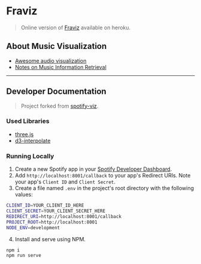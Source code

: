 # Fraviz
> Online version of [Fraviz](http://fraviz.herokuapp.com) available on heroku.

## About Music Visualization

* [Awesome audio visualization](https://github.com/willianjusten/awesome-audio-visualization)
* [Notes on Music Information Retrieval](https://musicinformationretrieval.com)

---

## Developer Documentation
> Project forked from [spotify-viz](https://github.com/zachwinter/spotify-viz).

### Used Libraries

* [three.js](https://github.com/mrdoob/three.js/)
* [d3-interpolate](https://github.com/d3/d3-interpolate)

### Running Locally

1. Create a new Spotify app in your [Spotify Developer Dashboard](https://developer.spotify.com/dashboard/).
2. Add `http://localhost:8001/callback` to your app's Redirect URIs. Note your app's `Client ID` and `Client Secret`.
3. Create a file named `.env` in the project's root directory with the following values:

```bash
CLIENT_ID=YOUR_CLIENT_ID_HERE
CLIENT_SECRET=YOUR_CLIENT_SECRET_HERE
REDIRECT_URI=http://localhost:8001/callback
PROJECT_ROOT=http://localhost:8001
NODE_ENV=development
```
4. Install and serve using NPM.
```bash
npm i
npm run serve
```
